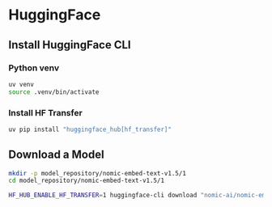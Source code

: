 # HuggingFace

## Install HuggingFace CLI

### Python venv

```bash
uv venv
source .venv/bin/activate
```

### Install HF Transfer

```bash
uv pip install "huggingface_hub[hf_transfer]"
```

## Download a Model

```bash
mkdir -p model_repository/nomic-embed-text-v1.5/1
cd model_repository/nomic-embed-text-v1.5/1
```

```bash
HF_HUB_ENABLE_HF_TRANSFER=1 huggingface-cli download "nomic-ai/nomic-embed-text-v1.5" --local-dir nomic-embed-text-v1.5
```

